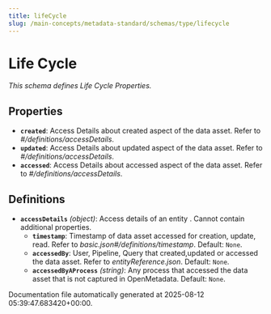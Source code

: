 ```yaml
---
title: lifeCycle
slug: /main-concepts/metadata-standard/schemas/type/lifecycle
---
```


# Life Cycle

*This schema defines Life Cycle Properties.*

## Properties

- **`created`**: Access Details about created aspect of the data asset. Refer to *#/definitions/accessDetails*.
- **`updated`**: Access Details about updated aspect of the data asset. Refer to *#/definitions/accessDetails*.
- **`accessed`**: Access Details about accessed aspect of the data asset. Refer to *#/definitions/accessDetails*.
## Definitions

- **`accessDetails`** *(object)*: Access details of an entity . Cannot contain additional properties.
  - **`timestamp`**: Timestamp of data asset accessed for creation, update, read. Refer to *basic.json#/definitions/timestamp*. Default: `None`.
  - **`accessedBy`**: User, Pipeline, Query that created,updated or accessed the data asset. Refer to *entityReference.json*. Default: `None`.
  - **`accessedByAProcess`** *(string)*: Any process that accessed the data asset that is not captured in OpenMetadata. Default: `None`.


Documentation file automatically generated at 2025-08-12 05:39:47.683420+00:00.
